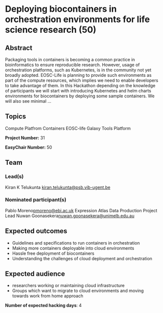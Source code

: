 # Deploying biocontainers in orchestration environments for life science research (50)

## Abstract

Packaging tools in containers is becoming a common practice in bioinformatics to ensure reproducible research. However, usage of orchestration platforms, such as Kubernetes, is in the community not yet broadly adopted. EOSC-Life is planning to provide such environments as part of the compute resources, which implies we need to enable developers to take advantage of them. In this Hackathon depending on the knowledge of participants we will start with introducing Kubernetes and helm charts environments for biocontainers by deploying some sample containers. We will also see minimal ...

## Topics

Compute Platfrom
 Containers
 EOSC-life
 Galaxy
 Tools Platform

**Project Number:** 31



**EasyChair Number:** 50

## Team

### Lead(s)

Kiran K Telukunta <kiran.telukunta@psb.vib-ugent.be>

### Nominated participant(s)

Pablo Moreno<pmoreno@ebi.ac.uk> Expression Atlas Data Production Project Lead
 Nuwan Goonasekera<nuwan.goonasekera@unimelb.edu.au>

## Expected outcomes

* Guidelines and specifications to run containers in orchestration
 * Making more containers deployable into cloud environments
 * Hassle free deployment of biocontainers
 * Understanding the challenges of cloud deployment and orchestration

## Expected audience

* researchers working or maintaining cloud infrastructure
 * Groups which want to migrate to cloud environments and moving towards work from home approach

**Number of expected hacking days**: 4

